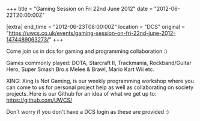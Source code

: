 +++
title = "Gaming Session on Fri 22nd June 2012"
date = "2012-06-22T20:00:00Z"

[extra]
end_time = "2012-06-23T08:00:00Z"
location = "DCS"
original = "https://uwcs.co.uk/events/gaming-session-on-fri-22nd-june-2012-1474489063273/"
+++

Come join us in dcs for gaming and programming collaboration :)

Games commonly played: DOTA, Starcraft II, Trackmania, Rockband/Guitar Hero, Super Smash Bro.s Melee & Brawl, Mario Kart Wii etc.

XING: Xing Is Not Gaming, is our weekly programming workshop where you can come to us for personal project help as well as collaborating on society projects. Here is our Github for an idea of what we get up to: https://github.com/UWCS/

Don't worry if you don't have a DCS login as these are provided :)

